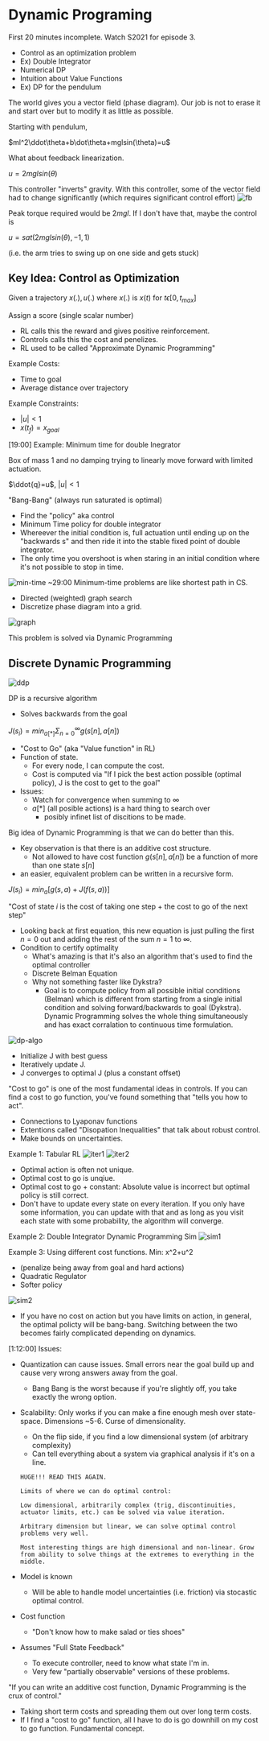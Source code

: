 # Dynamic Programing

First 20 minutes incomplete. Watch S2021 for episode 3.

- Control as an optimization problem
- Ex) Double Integrator
- Numerical DP
- Intuition about Value Functions
- Ex) DP for the pendulum

The world gives you a vector field (phase diagram). Our job is not to erase it and start over but to modify it as little as possible.

Starting with pendulum,

$ml^2\ddot\theta+b\dot\theta+mglsin(\theta)=u$

What about feedback linearization.

$u = 2mglsin(\theta)$

This controller "inverts" gravity. With this controller, some of the vector field had to change significantly (which requires significant control effort)
![fb](images/feedback-cancelation.png)

Peak torque required would be $2mgl$. If I don't have that, maybe the control is 

$u = sat(2mglsin(\theta),-1,1)$

(i.e. the arm tries to swing up on one side and gets stuck)

Key Idea: Control as Optimization
---------------------------------

Given a trajectory $x(.), u(.)$ where $x(.)$ is $x(t)$ for $t\epsilon[0,t_{max}]$

Assign a score (single scalar number)
- RL calls this the reward and gives positive reinforcement.
- Controls calls this the cost and penelizes.
- RL used to be called "Approximate Dynamic Programming"

Example Costs:
- Time to goal
- Average distance over trajectory

Example Constraints:
- $|u|<1$
- $x(t_f)=x_{goal}$

[19:00]
Example: Minimum time for double Inegrator

Box of mass 1 and no damping trying to linearly move forward with limited actuation.

$\ddot{q}=u$, $|u|<1$

"Bang-Bang" (always run saturated is optimal)
- Find the "policy" aka control
- Minimum Time policy for double integrator
- Whereever the initial condition is, full actuation until ending up on the "backwards s" and then ride it into the stable fixed point of double integrator.
- The only time you overshoot is when staring in an initial condition where it's not possible to stop in time.

![min-time](images/min-time.png)
~29:00
Minimum-time problems are like shortest path in CS.
- Directed (weighted) graph search
- Discretize phase diagram into a grid.

![graph](images/weighted-graph.png)

This problem is solved via Dynamic Programming

Discrete Dynamic Programming
----------------------------

![ddp](images/Discrete-dynamic-programming.png)

DP is a recursive algorithm
- Solves backwards from the goal

$J(s_i) = min_{a[*]}\Sigma_{n=0}^{\infty}g(s[n],a[n])$ 
- "Cost to Go" (aka "Value function" in RL)
- Function of state.
    - For every node, I can compute the cost.
    - Cost is computed via "If I pick the best action possible (optimal policy), J is the cost to get to the goal"
- Issues: 
    - Watch for convergence when summing to $\infty$
    - $a[*]$ (all posible actions) is a hard thing to search over
        - posibly infinet list of discitions to be made.

Big idea of Dynamic Programming is that we can do better than this.
- Key observation is that there is an additive cost structure. 
    - Not allowed to have cost function $g(s[n],a[n])$ be a function of more than one state $s[n]$
- an easier, equivalent problem can be written in a recursive form.
 
$J(s_i) = min_{a}[g(s,a)+J(f(s,a))]$ 

"Cost of state $i$ is the cost of taking one step + the cost to go of the next step"
- Looking back at first equation, this new equation is just pulling the first $n=0$ out and adding the rest of the sum $n=1$ to $\infty$.
- Condition to certify optimality
    - What's amazing is that it's also an algorithm that's used to find the optimal controller
    - Discrete Belman Equation
    - Why not something faster like Dykstra?
        - Goal is to compute policy from all possible initial conditions (Belman) which is different from starting from a single initial condition and solving forward/backwards to goal (Dykstra). Dynamic Programming solves the whole thing simultaneously and has exact corralation to continuous time formulation.

![dp-algo](images/dp-algo.png)

- Initialize J with best guess
- Iteratively update J.
- J converges to optimal J (plus a constant offset)

"Cost to go" is one of the most fundamental ideas in controls. If you can find a cost to go function, you've found something that "tells you how to act".
- Connections to Lyaponav functions
- Extentions called "Disopation Inequalities" that talk about robust control.
- Make bounds on uncertainties.

Example 1: Tabular RL
![iter1](images/iter1.png)
![iter2](images/iter2.png)

- Optimal action is often not unique.
- Optimal cost to go is unqiue.
- Optimal cost to go + constant: Absolute value is incorrect but optimal policy is still correct.
- Don't have to update every state on every iteration. If you only have some information, you can update with that and as long as you visit each state with some probability, the algorithm will converge.

Example 2: Double Integrator Dynamic Programming Sim
![sim1](images/double-int-dp-sim.png)

Example 3: Using different cost functions.
Min: x^2+u^2 
- (penalize being away from goal and hard actions)
- Quadratic Regulator
- Softer policy

![sim2](images/double-int-dp-sim2.png)

- If you have no cost on action but you have limits on action, in general, the optimal policty will be bang-bang. Switching between the two becomes fairly complicated depending on dynamics.

[1:12:00] Issues:
- Quantization can cause issues. Small errors near the goal build up and cause very wrong answers away from the goal.
    - Bang Bang is the worst because if you're slightly off, you take exactly the wrong option.
- Scalability: Only works if you can make a fine enough mesh over state-space. Dimensions ~5-6. Curse of dimensionality.
    - On the flip side, if you find a low dimensional system (of arbitrary complexity) 
    - Can tell everything about a system via graphical analysis if it's on a line.

    ```
    HUGE!!! READ THIS AGAIN.

    Limits of where we can do optimal control: 

    Low dimensional, arbitrarily complex (trig, discontinuities, actuator limits, etc.) can be solved via value iteration.

    Arbitrary dimension but linear, we can solve optimal control problems very well.

    Most interesting things are high dimensional and non-linear. Grow from ability to solve things at the extremes to everything in the middle.
    ```
- Model is known
    - Will be able to handle model uncertainties (i.e. friction) via stocastic optimal control.
- Cost function
    - "Don't know how to make salad or ties shoes"
- Assumes "Full State Feedback"
    - To execute controller, need to know what state I'm in.
    - Very few "partially observable" versions of these problems.

"If you can write an additive cost function, Dynamic Programming is the crux of control."
- Taking short term costs and spreading them out over long term costs.
- If I find a "cost to go" function, all I have to do is go downhill on my cost to go function. Fundamental concept.

